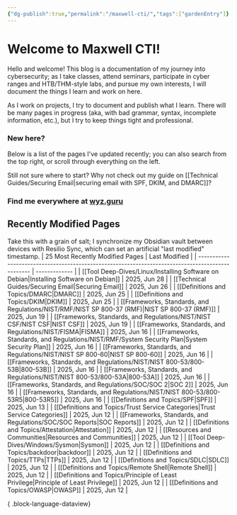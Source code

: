 ```yaml
---
{"dg-publish":true,"permalink":"/maxwell-cti/","tags":["gardenEntry"]}
---
```


# Welcome to Maxwell CTI!

Hello and welcome! This blog is a documentation of my journey into cybersecurity; as I take classes, attend seminars, participate in cyber ranges and HTB/THM-style labs, and pursue my own interests, I will document the things I learn and work on here. 

As I work on projects, I try to document and publish what I learn. There will be many pages in progress (aka, with bad grammar, syntax, incomplete information, etc.), but I try to keep things tight and professional.

### New here?
Below is a list of the pages I've updated recently; you can also search from the top right, or scroll through everything on the left.

Still not sure where to start? Why not check out my guide on [[Technical Guides/Securing Email\|securing email with SPF, DKIM, and DMARC]]?


### Find me everywhere at [wyz.guru](https://wyz.guru)



## Recently Modified Pages
Take this with a grain of salt; I synchronize my Obsidian vault between devices with Resilio Sync, which can set an artificial "last modified" timestamp.
| 25 Most Recently Modified Pages                                                                   | Last Modified |
| ------------------------------------------------------------------------------------------------- | ------------- |
| [[Tool Deep-Dives/Linux/Installing Software on Debian\|Installing Software on Debian]]         | 2025, Jun 28  |
| [[Technical Guides/Securing Email\|Securing Email]]                                            | 2025, Jun 26  |
| [[Definitions and Topics/DMARC\|DMARC]]                                                        | 2025, Jun 25  |
| [[Definitions and Topics/DKIM\|DKIM]]                                                          | 2025, Jun 25  |
| [[Frameworks, Standards, and Regulations/NIST/RMF/NIST SP 800-37 (RMF)\|NIST SP 800-37 (RMF)]] | 2025, Jun 19  |
| [[Frameworks, Standards, and Regulations/NIST/NIST CSF/NIST CSF\|NIST CSF]]                    | 2025, Jun 19  |
| [[Frameworks, Standards, and Regulations/NIST/FISMA\|FISMA]]                                   | 2025, Jun 16  |
| [[Frameworks, Standards, and Regulations/NIST/RMF/System Security Plan\|System Security Plan]] | 2025, Jun 16  |
| [[Frameworks, Standards, and Regulations/NIST/NIST SP 800-60\|NIST SP 800-60]]                 | 2025, Jun 16  |
| [[Frameworks, Standards, and Regulations/NIST/NIST 800-53/800-53B\|800-53B]]                   | 2025, Jun 16  |
| [[Frameworks, Standards, and Regulations/NIST/NIST 800-53/800-53A\|800-53A]]                   | 2025, Jun 16  |
| [[Frameworks, Standards, and Regulations/SOC/SOC 2\|SOC 2]]                                    | 2025, Jun 16  |
| [[Frameworks, Standards, and Regulations/NIST/NIST 800-53/800-53R5\|800-53R5]]                 | 2025, Jun 16  |
| [[Definitions and Topics/SPF\|SPF]]                                                            | 2025, Jun 13  |
| [[Definitions and Topics/Trust Service Categories\|Trust Service Categories]]                  | 2025, Jun 12  |
| [[Frameworks, Standards, and Regulations/SOC/SOC Reports\|SOC Reports]]                        | 2025, Jun 12  |
| [[Definitions and Topics/Attestation\|Attestation]]                                            | 2025, Jun 12  |
| [[Resources and Communities\|Resources and Communities]]                                       | 2025, Jun 12  |
| [[Tool Deep-Dives/Windows/Sysmon\|Sysmon]]                                                     | 2025, Jun 12  |
| [[Definitions and Topics/backdoor\|backdoor]]                                                  | 2025, Jun 12  |
| [[Definitions and Topics/TTPs\|TTPs]]                                                          | 2025, Jun 12  |
| [[Definitions and Topics/SDLC\|SDLC]]                                                          | 2025, Jun 12  |
| [[Definitions and Topics/Remote Shell\|Remote Shell]]                                          | 2025, Jun 12  |
| [[Definitions and Topics/Principle of Least Privilege\|Principle of Least Privilege]]          | 2025, Jun 12  |
| [[Definitions and Topics/OWASP\|OWASP]]                                                        | 2025, Jun 12  |

{ .block-language-dataview}